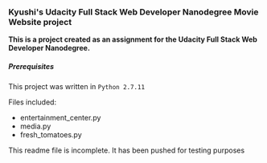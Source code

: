 ### Kyushi's Udacity Full Stack Web Developer Nanodegree Movie Website project

__This is a project created as an assignment for the Udacity Full Stack Web Developer Nanodegree.__


##### Prerequisites

This project was written in `Python 2.7.11`

Files included:

- entertainment_center.py
- media.py
- fresh_tomatoes.py


This readme file is incomplete. It has been pushed for testing purposes